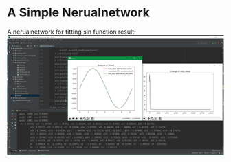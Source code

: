 # A Simple Nerualnetwork
A nerualnetwork for fitting sin function
result:
      ![Image text](https://github.com/misconstrue/nerualnetwork/blob/master/img/img1.png)

